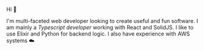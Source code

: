 
Hi 👋 

I'm multi-faceted web developer looking to create useful and fun software. 
I am mainly a *Typescript developer* working with React and SolidJS. I like to use Elixir and Python for backend logic.
I also have experience with AWS systems ☁️
